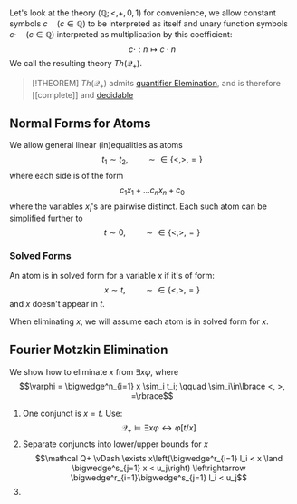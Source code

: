 
Let's look at the theory $(\mathbb Q; <, +, 0,1)$ for convenience, we allow constant symbols $c\quad(c\in \mathbb Q)$ to be interpreted as itself and unary function symbols $c\cdot\quad(c\in\mathbb Q)$ interpreted as multiplication by this coefficient:
$$c\cdot : n\mapsto c\cdot n$$
We call the resulting theory $Th(\mathcal Q_+)$.

>[!THEOREM]
>$Th(\mathcal Q_+)$ admits [quantifier Elemination](Quantorenelemination.md), and is therefore [[complete]] and [decidable](Entscheidbar.md)

## Normal Forms for Atoms

We allow general linear (in)equalities as atoms
$$t_1 \sim t_2, \qquad \sim\in\lbrace <, >, =\rbrace$$
where each side is of the form
$$c_1 x_1 + \dots c_n x_n + c_0$$
where the variables $x_i$'s are pairwise distinct.
Each such atom can be simplified further to
$$t\sim 0, \qquad\sim\in\lbrace <, >, =\rbrace$$
### Solved Forms
An atom is in solved form for a variable $x$ if it's of form:
$$x\sim t, \qquad \sim\in\lbrace <,>, =\rbrace$$
and $x$ doesn't appear in $t$.

When eliminating $x$, we will assume each atom is in solved form for $x$.

## Fourier Motzkin Elimination

We show how to eliminate $x$ from $\exists x\varphi$, where
$$\varphi = \bigwedge^n_{i=1} x \sim_i t_i; \qquad \sim_i\in\lbrace <, >, =\rbrace$$

1. One conjunct is $x=t$. Use: $$\mathcal Q_+ \vDash \exists x\varphi \leftrightarrow \varphi[t/x]$$
2. Separate conjuncts into lower/upper bounds for $x$ $$\mathcal Q+ \vDash \exists x\left(\bigwedge^r_{i=1} l_i < x \land \bigwedge^s_{j=1} x < u_j\right) \leftrightarrow \bigwedge^r_{i=1}\bigwedge^s_{j=1} l_i < u_j$$
3. 